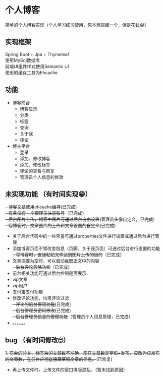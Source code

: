 # 个人博客
简单的个人博客实现（个人学习练习使用，原本想搭建一个，但是花钱😂）
## 实现框架
Spring Boot + Jpa + Thymeleaf  
使用MySql数据库  
前端UI组件样式使用Semantic UI  
使用的缓存工具为Ehcache

 
## 功能
- 博客前台
    - 博客显示
    - 分类
    - 标签
    - 查询
    - 关于我
    - 评论
- 博主平台
    - 登录
    - 添加、修改博客
    - 添加、修改标签
    - 评论的查看与回复
    - 管理员个人信息的修改
    
## 未实现功能 （有时间实现😁）
~~- 博客文章使用ehcache缓存~~(已完成)  
~~- 有且仅有一个管理员注册账号~~（已完成）    
~~- 后台图片上传，博客中图片可通过后台自由设置~~(管理员头像自定义，已完成)    
~~- 写博客时，文章图片的上传和文章首图的自定义~~(已完成)     
- 关于后台代码中的一些常量可通过properties文件进行设置或通过后台进行管理  
- 添加博客页面不常改变信息（页脚、关于我页面）可通过后台进行设置的功能  
~~- 写博客时，直接粘贴文件达到图片上传的目的~~（已完成）  
- 文章摘要为空时，可以自动截取正文中的内容   
~~- 后台评论忽略功能~~（已完成）  
- 前台相关功能可通过后台控制是否展示
- vip文章
- vip用户
- 支付宝支付功能
- 修改评论功能，垃圾评论过滤  
~~- 评论的后台管理功能~~(已完成)  
~~- 后台管理员密码修改~~(已完成)  
~~- 后台管理员信息的管理功能~~（管理员个人信息管理，已完成）
- 。。。。。。

## bug （有时间修改🙄）
~~1. 前台的分类、标签后的文章数不准确，现在文章数是草稿+发布，应改为仅发布的文章数，在前台应彻底隐藏草稿文章的信息。~~(已修复)
- 再上传文件时，上传文件的窗口排版混乱。（暂未找到原因）